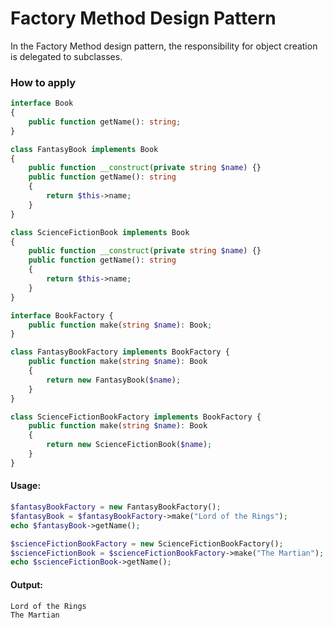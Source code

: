 # Factory Method Design Pattern
In the Factory Method design pattern, the responsibility for object creation is delegated to subclasses.

### How to apply

```php
interface Book
{
    public function getName(): string;
}
```

```php
class FantasyBook implements Book
{
    public function __construct(private string $name) {}
    public function getName(): string
    {
        return $this->name;
    }
}

class ScienceFictionBook implements Book
{
    public function __construct(private string $name) {}
    public function getName(): string
    {
        return $this->name;
    }
}
```

```php
interface BookFactory {
    public function make(string $name): Book;
}
```

```php
class FantasyBookFactory implements BookFactory {
    public function make(string $name): Book
    {
        return new FantasyBook($name);
    }
}

class ScienceFictionBookFactory implements BookFactory {
    public function make(string $name): Book
    {
        return new ScienceFictionBook($name);
    }
}
```

#### Usage:
```php
$fantasyBookFactory = new FantasyBookFactory();
$fantasyBook = $fantasyBookFactory->make("Lord of the Rings");
echo $fantasyBook->getName();

$scienceFictionBookFactory = new ScienceFictionBookFactory();
$scienceFictionBook = $scienceFictionBookFactory->make("The Martian");
echo $scienceFictionBook->getName();
```

#### Output:
```txt
Lord of the Rings
The Martian
````

